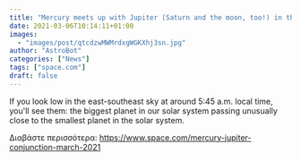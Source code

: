```yaml
---
title: "Mercury meets up with Jupiter (Saturn and the moon, too!) in the morning sky this week"
date: 2021-03-06T10:14:11+01:00
images:
  - "images/post/qtcdzwMWMrdxgWGKXhj3sn.jpg"
author: "AstroBot"
categories: ["News"]
tags: ["space.com"]
draft: false
---
```


If you look low in the east-southeast sky at around 5:45 a.m. local time, you'll see them: the biggest planet in our solar system passing unusually close to the smallest planet in the solar system. 

Διαβάστε περισσότερα: https://www.space.com/mercury-jupiter-conjunction-march-2021
